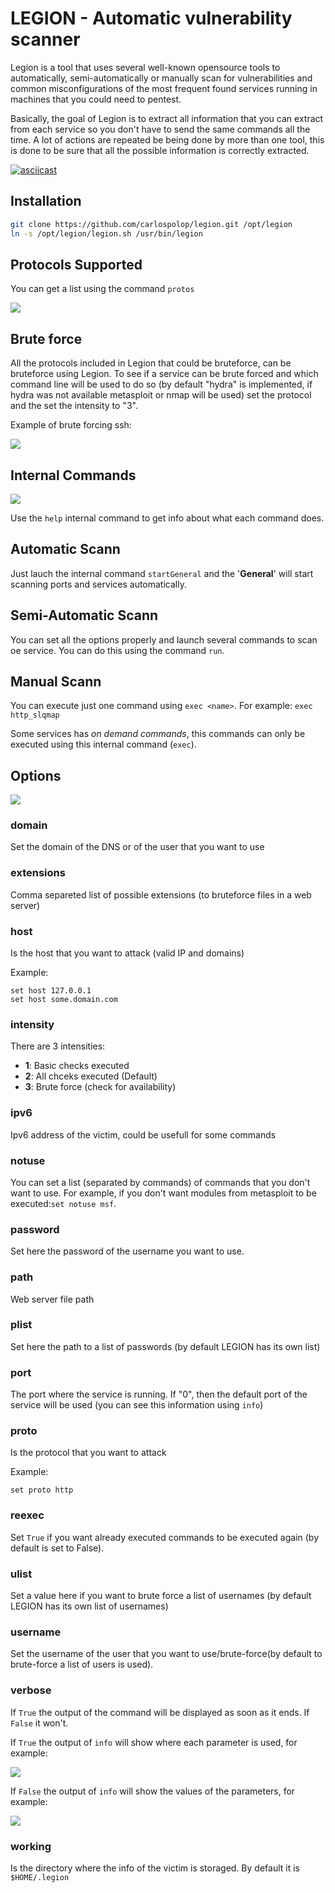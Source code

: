 # LEGION - Automatic vulnerability scanner

Legion is a tool that uses several well-known opensource tools to automatically, semi-automatically or manually scan for vulnerabilities and common misconfigurations of the most frequent found services running in machines that you could need to pentest.

Basically, the goal of Legion is to extract all information that you can extract from each service so you don't have to send the same commands all the time.
A lot of actions are repeated be being done by more than one tool, this is done to be sure that all the possible information is correctly extracted.

[![asciicast](https://asciinema.org/a/250539.png)](https://asciinema.org/a/250539)

## Installation

```sh
git clone https://github.com/carlospolop/legion.git /opt/legion
ln -s /opt/legion/legion.sh /usr/bin/legion
```


## Protocols Supported

You can get a list using the command `protos`

![](https://github.com/carlospolop/legion/blob/master/images/legion-protos.png)

## Brute force
All the protocols included in Legion that could be bruteforce, can be bruteforce using Legion. To see if a service can be brute forced and which command line will be used to do so (by default "hydra" is implemented, if hydra was not available metasploit or nmap will be used) set the protocol and the set the intensity to "3".

Example of brute forcing ssh:

![](https://github.com/carlospolop/legion/blob/master/images/legion-brute.png)

## Internal Commands

![](https://github.com/carlospolop/legion/blob/master/images/internal-commands.png)

Use the `help` internal command to get info about what each command does.

## Automatic Scann

Just lauch the internal command `startGeneral` and the '**General**' will start scanning ports and services automatically.

## Semi-Automatic Scann

You can set all the options properly and launch several commands to scan oe service. You can do this using the command `run`.

## Manual Scann

You can execute just one command using `exec <name>`. For example: `exec http_slqmap`

Some services has *on demand commands*, this commands can only be executed using this internal command (`exec`).

## Options

![](https://github.com/carlospolop/legion/blob/master/images/legion-options.png)

### domain

Set the domain of the DNS or of the user that you want to use

### extensions

Comma separeted list of possible extensions (to bruteforce files in a web server)

### host

Is the host that you want to attack (valid IP and domains)

Example:
```
set host 127.0.0.1
set host some.domain.com
```

### intensity

There are 3 intensities:
- **1**: Basic checks executed
- **2**: All chceks executed (Default)
- **3**: Brute force (check for availability)

### ipv6

Ipv6 address of the victim, could be usefull for some commands

### notuse

You can set a list (separated by commands) of commands that you don't want to use. For example, if you don't want modules from metasploit to be executed:`set notuse msf`.

### password

Set here the password of the username you want to use.

### path

Web server file path

### plist

Set here the path to a list of passwords (by default LEGION has its own list)

### port

The port where the service is running. If "0", then the default port of the service will be used (you can see this information using `info`)

### proto

Is the protocol that you want to attack

Example: 
```
set proto http
```

### reexec

Set `True` if you want already executed commands to be executed again (by default is set to False).

### ulist

Set a value here if you want to brute force a list of usernames (by default LEGION has its own list of usernames)

### username

Set the username of the user that you want to use/brute-force(by default to brute-force a list of users is used).


### verbose

If `True` the output of the command will be displayed as soon as it ends. If `False` it won't.

If `True` the output of `info` will show where each parameter is used, for example:

![](https://github.com/carlospolop/legion/blob/master/images/info-verbose-true.png)

If `False` the output of `info` will show the values of the parameters, for example:

![](https://github.com/carlospolop/legion/blob/master/images/info-verbose-false.png)

### working

Is the directory where the info of the victim is storaged. By default it is `$HOME/.legion`




